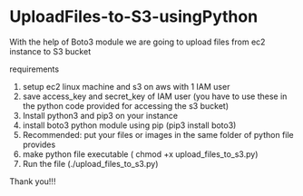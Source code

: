 # UploadFiles-to-S3-usingPython
With the help of Boto3 module we are going to upload files from ec2 instance to S3 bucket

requirements
1. setup ec2 linux machine and s3 on aws with 1 IAM user
2. save access_key and secret_key of IAM user (you have to use these in the python code provided for accessing the s3 bucket)
3. Install python3 and pip3 on your instance
4. install boto3 python module using pip (pip3 install boto3)
5. Recommended: put your files or images in the same folder of python file provides
6. make python file executable ( chmod +x upload_files_to_s3.py)
7. Run the file (./upload_files_to_s3.py)

Thank you!!!
